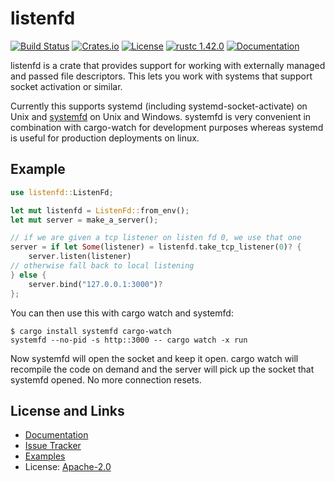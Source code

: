 # listenfd

[![Build Status](https://github.com/mitsuhiko/listenfd/workflows/Tests/badge.svg?branch=master)](https://github.com/mitsuhiko/listenfd/actions?query=workflow%3ATests)
[![Crates.io](https://img.shields.io/crates/d/listenfd.svg)](https://crates.io/crates/listenfd)
[![License](https://img.shields.io/github/license/mitsuhiko/listenfd)](https://github.com/mitsuhiko/listenfd/blob/master/LICENSE)
[![rustc 1.42.0](https://img.shields.io/badge/rust-1.42%2B-orange.svg)](https://img.shields.io/badge/rust-1.42%2B-orange.svg)
[![Documentation](https://docs.rs/listenfd/badge.svg)](https://docs.rs/listenfd)

listenfd is a crate that provides support for working with externally managed
and passed file descriptors. This lets you work with systems that support
socket activation or similar.

Currently this supports systemd (including systemd-socket-activate) on Unix and
[systemfd](https://github.com/mitsuhiko/systemfd) on Unix and Windows.
systemfd is very convenient in combination with cargo-watch for development
purposes whereas systemd is useful for production deployments on linux.

## Example

```rust
use listenfd::ListenFd;

let mut listenfd = ListenFd::from_env();
let mut server = make_a_server();

// if we are given a tcp listener on listen fd 0, we use that one
server = if let Some(listener) = listenfd.take_tcp_listener(0)? {
    server.listen(listener)
// otherwise fall back to local listening
} else {
    server.bind("127.0.0.1:3000")?
};
```

You can then use this with cargo watch and systemfd:

```
$ cargo install systemfd cargo-watch
systemfd --no-pid -s http::3000 -- cargo watch -x run
```

Now systemfd will open the socket and keep it open. cargo watch will recompile
the code on demand and the server will pick up the socket that systemfd opened.
No more connection resets.

## License and Links

- [Documentation](https://docs.rs/listenfd/)
- [Issue Tracker](https://github.com/mitsuhiko/listenfd/issues)
- [Examples](https://github.com/mitsuhiko/listenfd/tree/main/examples)
- License: [Apache-2.0](https://github.com/mitsuhiko/listenfd/blob/main/LICENSE)
